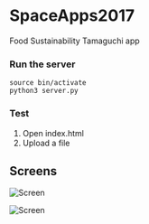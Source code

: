 # SpaceApps2017
Food Sustainability Tamaguchi app

### Run the server

```
source bin/activate
python3 server.py
```

### Test

1) Open index.html
2) Upload a file


## Screens
![Screen](http://i.imgur.com/Kzwi295.png)

![Screen](http://i.imgur.com/d8UBSDv.png)



